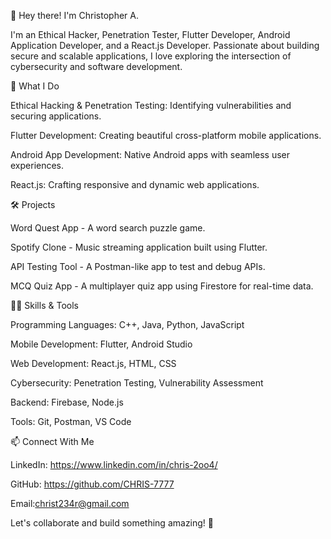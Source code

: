 👋 Hey there! I'm Christopher A.

I'm an Ethical Hacker, Penetration Tester, Flutter Developer, Android Application Developer, and a React.js Developer. Passionate about building secure and scalable applications, I love exploring the intersection of cybersecurity and software development.

🚀 What I Do

Ethical Hacking & Penetration Testing: Identifying vulnerabilities and securing applications.

Flutter Development: Creating beautiful cross-platform mobile applications.

Android App Development: Native Android apps with seamless user experiences.

React.js: Crafting responsive and dynamic web applications.

🛠️ Projects

Word Quest App - A word search puzzle game.

Spotify Clone - Music streaming application built using Flutter.

API Testing Tool - A Postman-like app to test and debug APIs.

MCQ Quiz App - A multiplayer quiz app using Firestore for real-time data.

🧑‍💻 Skills & Tools

Programming Languages: C++, Java, Python, JavaScript

Mobile Development: Flutter, Android Studio

Web Development: React.js, HTML, CSS

Cybersecurity: Penetration Testing, Vulnerability Assessment

Backend: Firebase, Node.js

Tools: Git, Postman, VS Code

📫 Connect With Me

LinkedIn: https://www.linkedin.com/in/chris-2oo4/

GitHub: https://github.com/CHRIS-7777

Email:christ234r@gmail.com

Let's collaborate and build something amazing! 🚀
